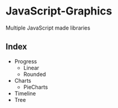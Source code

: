# JavaScript-Graphics

Multiple JavaScript made libraries  

## Index
* Progress
  * Linear
  * Rounded
* Charts
  * PieCharts
* Timeline
* Tree
